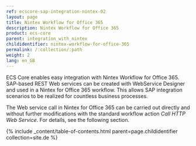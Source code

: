 ```yaml
---
ref: ecscore-sap-integration-nintex-02
layout: page
title: Nintex Workflow for Office 365
description: Nintex Workflow for Office 365
product: ecs-core
parent: integration_with_nintex
childidentifier: nintex-workflow-for-office-365
permalink: /:collection/:path
weight: 2
lang: en_GB
---
```


ECS Core enables easy integration with Nintex Workflow for Office 365. 
SAP-based REST Web services can be created with WebService Designer and used in a Nintex for Office 365 workflow. This allows SAP integration scenarios to be realized for countless business processes.

The Web service call in Nintex for Office 365 can be carried out directly and without further modifications with the standard workflow action *Call HTTP Web Service*. For details, see the following section.

{% include _content/table-of-contents.html parent=page.childidentifier collection=site.de %}